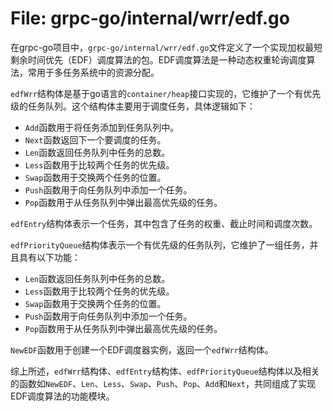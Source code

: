 # File: grpc-go/internal/wrr/edf.go

在grpc-go项目中，`grpc-go/internal/wrr/edf.go`文件定义了一个实现加权最短剩余时间优先（EDF）调度算法的包。EDF调度算法是一种动态权重轮询调度算法，常用于多任务系统中的资源分配。

`edfWrr`结构体是基于go语言的`container/heap`接口实现的，它维护了一个有优先级的任务队列。这个结构体主要用于调度任务，具体逻辑如下：
- `Add`函数用于将任务添加到任务队列中。
- `Next`函数返回下一个要调度的任务。
- `Len`函数返回任务队列中任务的总数。
- `Less`函数用于比较两个任务的优先级。
- `Swap`函数用于交换两个任务的位置。
- `Push`函数用于向任务队列中添加一个任务。
- `Pop`函数用于从任务队列中弹出最高优先级的任务。

`edfEntry`结构体表示一个任务，其中包含了任务的权重、截止时间和调度次数。

`edfPriorityQueue`结构体表示一个有优先级的任务队列，它维护了一组任务，并且具有以下功能：
- `Len`函数返回任务队列中任务的总数。
- `Less`函数用于比较两个任务的优先级。
- `Swap`函数用于交换两个任务的位置。
- `Push`函数用于向任务队列中添加一个任务。
- `Pop`函数用于从任务队列中弹出最高优先级的任务。

`NewEDF`函数用于创建一个EDF调度器实例，返回一个`edfWrr`结构体。

综上所述，`edfWrr`结构体、`edfEntry`结构体、`edfPriorityQueue`结构体以及相关的函数如`NewEDF`、`Len`、`Less`、`Swap`、`Push`、`Pop`、`Add`和`Next`，共同组成了实现EDF调度算法的功能模块。


